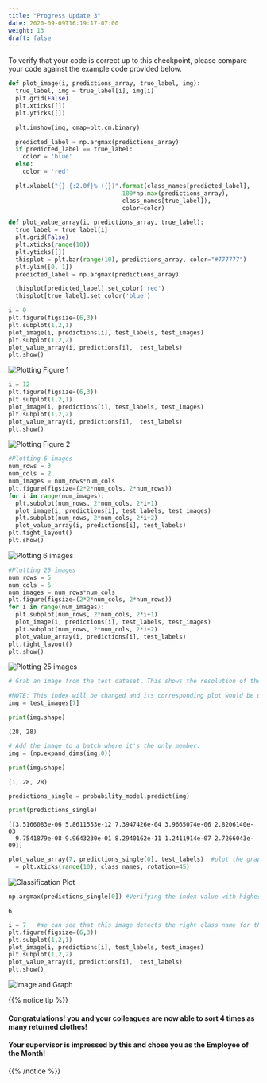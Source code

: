 ```yaml
---
title: "Progress Update 3"
date: 2020-09-09T16:19:17-07:00
weight: 13
draft: false
---
```


To verify that your code is correct up to this checkpoint, please compare your code against the example code provided below.

```python
def plot_image(i, predictions_array, true_label, img):
  true_label, img = true_label[i], img[i]
  plt.grid(False)
  plt.xticks([])
  plt.yticks([])

  plt.imshow(img, cmap=plt.cm.binary)

  predicted_label = np.argmax(predictions_array)
  if predicted_label == true_label:
    color = 'blue'
  else:
    color = 'red'

  plt.xlabel("{} {:2.0f}% ({})".format(class_names[predicted_label],
                                100*np.max(predictions_array),
                                class_names[true_label]),
                                color=color)

def plot_value_array(i, predictions_array, true_label):
  true_label = true_label[i]
  plt.grid(False)
  plt.xticks(range(10))
  plt.yticks([])
  thisplot = plt.bar(range(10), predictions_array, color="#777777")
  plt.ylim([0, 1])
  predicted_label = np.argmax(predictions_array)

  thisplot[predicted_label].set_color('red')
  thisplot[true_label].set_color('blue')
```
```python
i = 0   
plt.figure(figsize=(6,3))
plt.subplot(1,2,1)
plot_image(i, predictions[i], test_labels, test_images)
plt.subplot(1,2,2)
plot_value_array(i, predictions[i],  test_labels)
plt.show()
```
![Plotting Figure 1](../media/Plotting_fig1.png)

```python
i = 12 
plt.figure(figsize=(6,3))
plt.subplot(1,2,1)
plot_image(i, predictions[i], test_labels, test_images)
plt.subplot(1,2,2)
plot_value_array(i, predictions[i],  test_labels)
plt.show()
```
![Plotting Figure 2](../media/Plotting_fig2.png)

```python
#Plotting 6 images
num_rows = 3
num_cols = 2
num_images = num_rows*num_cols
plt.figure(figsize=(2*2*num_cols, 2*num_rows))
for i in range(num_images):
  plt.subplot(num_rows, 2*num_cols, 2*i+1)
  plot_image(i, predictions[i], test_labels, test_images)
  plt.subplot(num_rows, 2*num_cols, 2*i+2)
  plot_value_array(i, predictions[i], test_labels)
plt.tight_layout()
plt.show()
```
![Plotting 6 images](../media/PU3_6images.png)

```python
#Plotting 25 images
num_rows = 5
num_cols = 5
num_images = num_rows*num_cols
plt.figure(figsize=(2*2*num_cols, 2*num_rows))
for i in range(num_images):
  plt.subplot(num_rows, 2*num_cols, 2*i+1)
  plot_image(i, predictions[i], test_labels, test_images)
  plt.subplot(num_rows, 2*num_cols, 2*i+2)
  plot_value_array(i, predictions[i], test_labels)
plt.tight_layout()
plt.show()
```
![Plotting 25 images](../media/Plotting_fig3.png)

```python
# Grab an image from the test dataset. This shows the resolution of the image. 

#NOTE: This index will be changed and its corresponding plot would be displayed in the next few steps
img = test_images[7]

print(img.shape)
```
```
(28, 28)
```

```python
# Add the image to a batch where it's the only member.
img = (np.expand_dims(img,0))

print(img.shape)
```
```
(1, 28, 28)
```

```python
predictions_single = probability_model.predict(img)

print(predictions_single)
```
```
[[3.5166083e-06 5.8611553e-12 7.3947426e-04 3.9665074e-06 2.8206140e-03
  9.7541879e-08 9.9643230e-01 8.2940162e-11 1.2411914e-07 2.7266043e-09]]
```

```python
plot_value_array(7, predictions_single[0], test_labels)  #plot the graph containing all the class names
_ = plt.xticks(range(10), class_names, rotation=45)
```
![Classification Plot](../media/PU3_graph.png)

```python
np.argmax(predictions_single[0]) #Verifying the index value with highest probability
```
```
6
```

```python
i = 7   #We can see that this image detects the right class name for the image
plt.figure(figsize=(6,3))
plt.subplot(1,2,1)
plot_image(i, predictions[i], test_labels, test_images)
plt.subplot(1,2,2)
plot_value_array(i, predictions[i],  test_labels)
plt.show()
```
![Image and Graph](../media/PU3_shirtandgraph.png)


{{% notice tip %}}
#### Congratulations! you and your colleagues are now able to sort 4 times as many returned clothes! 
#### Your supervisor is impressed by this and chose you as the Employee of the Month!

{{% /notice %}}
